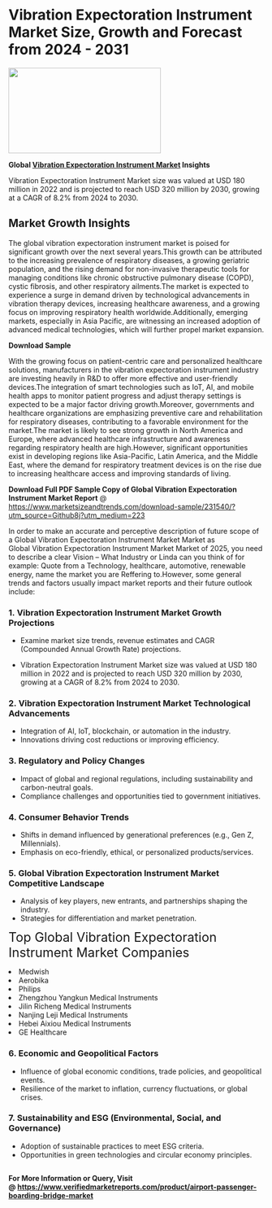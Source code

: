 <H1>Vibration Expectoration Instrument Market Size, Growth and Forecast from 2024 - 2031</H1><img class="aligncenter size-medium wp-image-584254" src="https://thirdeyenews.in/wp-content/uploads/2024/09/Global-Market-Research-300x168.jpeg" alt="" width="300" height="168" /><p><strong>Global&nbsp;<a href="https://www.marketsizeandtrends.com/download-sample/231540/?utm_source=Github8j?utm_medium=223">Vibration Expectoration Instrument Market</a> Insights</strong></p><p>Vibration Expectoration Instrument Market size was valued at USD 180 million in 2022 and is projected to reach USD 320 million by 2030, growing at a CAGR of 8.2% from 2024 to 2030.</p><p><h2>Market Growth Insights</h2> <p>The global vibration expectoration instrument market is poised for significant growth over the next several years.This growth can be attributed to the increasing prevalence of respiratory diseases, a growing geriatric population, and the rising demand for non-invasive therapeutic tools for managing conditions like chronic obstructive pulmonary disease (COPD), cystic fibrosis, and other respiratory ailments.The market is expected to experience a surge in demand driven by technological advancements in vibration therapy devices, increasing healthcare awareness, and a growing focus on improving respiratory health worldwide.Additionally, emerging markets, especially in Asia Pacific, are witnessing an increased adoption of advanced medical technologies, which will further propel market expansion.</p> <p><strong>Download Sample</strong></p> <p>With the growing focus on patient-centric care and personalized healthcare solutions, manufacturers in the vibration expectoration instrument industry are investing heavily in R&D to offer more effective and user-friendly devices.The integration of smart technologies such as IoT, AI, and mobile health apps to monitor patient progress and adjust therapy settings is expected to be a major factor driving growth.Moreover, governments and healthcare organizations are emphasizing preventive care and rehabilitation for respiratory diseases, contributing to a favorable environment for the market.The market is likely to see strong growth in North America and Europe, where advanced healthcare infrastructure and awareness regarding respiratory health are high.However, significant opportunities exist in developing regions like Asia-Pacific, Latin America, and the Middle East, where the demand for respiratory treatment devices is on the rise due to increasing healthcare access and improving standards of living.</p> <p><span class=""><strong>Download Full PDF Sample Copy of Global Vibration Expectoration Instrument Market Report</strong> @ <a href="https://www.marketsizeandtrends.com/download-sample/231540/?utm_source=Github8j?utm_medium=223" target="_blank">https://www.marketsizeandtrends.com/download-sample/231540/?utm_source=Github8j?utm_medium=223</a></span></p><p>In order to make an accurate and perceptive description of future scope of a Global&nbsp;Vibration Expectoration Instrument Market Market as Global&nbsp;Vibration Expectoration Instrument Market Market of 2025, you need to describe a clear Vision &ndash; What Industry or Linda can you think of for example: Quote from a Technology, healthcare, automotive, renewable energy, name the market you are Reffering to.However, some general trends and factors usually impact market reports and their future outlook include:</p><h3>1.&nbsp;<strong>Vibration Expectoration Instrument Market Growth Projections</strong></h3><ul><li>Examine market size trends, revenue estimates and CAGR (Compounded Annual Growth Rate) projections.</li><li><p>Vibration Expectoration Instrument Market size was valued at USD 180 million in 2022 and is projected to reach USD 320 million by 2030, growing at a CAGR of 8.2% from 2024 to 2030.</p></li></ul><h3>2.&nbsp;<strong>Vibration Expectoration Instrument Market Technological Advancements</strong></h3><ul><li>Integration of AI, IoT, blockchain, or automation in the industry.</li><li>Innovations driving cost reductions or improving efficiency.</li></ul><h3>3.&nbsp;<strong>Regulatory and Policy Changes</strong></h3><ul><li>Impact of global and regional regulations, including sustainability and carbon-neutral goals.</li><li>Compliance challenges and opportunities tied to government initiatives.</li></ul><h3>4.&nbsp;<strong>Consumer Behavior Trends</strong></h3><ul><li>Shifts in demand influenced by generational preferences (e.g., Gen Z, Millennials).</li><li>Emphasis on eco-friendly, ethical, or personalized products/services.</li></ul><h3>5.&nbsp;<strong>Global Vibration Expectoration Instrument Market Competitive Landscape</strong></h3><ul><li>Analysis of key players, new entrants, and partnerships shaping the industry.</li><li>Strategies for differentiation and market penetration.</li></ul><p data-pm-slice="1 1 []"><span style="color: inherit; font-family: inherit; font-size: 25px;">Top Global Vibration Expectoration Instrument Market Companies</span></p><div class="" data-test-id=""><p><li>Medwish</li><li> Aerobika</li><li> Philips</li><li> Zhengzhou Yangkun Medical Instruments</li><li> Jilin Richeng Medical Instruments</li><li> Nanjing Leji Medical Instruments</li><li> Hebei Aixiou Medical Instruments</li><li> GE Healthcare</li></p></div><h3>6.&nbsp;<strong>Economic and Geopolitical Factors</strong></h3><ul><li>Influence of global economic conditions, trade policies, and geopolitical events.</li><li>Resilience of the market to inflation, currency fluctuations, or global crises.</li></ul><h3>7.&nbsp;<strong>Sustainability and ESG (Environmental, Social, and Governance)</strong></h3><ul><li>Adoption of sustainable practices to meet ESG criteria.</li><li>Opportunities in green technologies and circular economy principles.</li></ul><h2><strong style="font-size: 14px;">For More Information or Query, Visit @&nbsp;</strong><a style="background-color: #ffffff; font-size: 14px;" href="https://www.marketsizeandtrends.com/report/vibration-expectoration-instrument-market/" target="_blank">https://www.verifiedmarketreports.com/product/airport-passenger-boarding-bridge-market</a></h2>